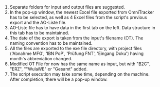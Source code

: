 1. Separate folders for input and output files are suggested.
2. In the pop-up window, the newest Excel file exported from OmniTracker has to be selected, as well as 4 Excel files from the script's previous export and the AO-Liste file.
3. AO-Liste file has to have data in the first tab on the left. Data structure in this tab has to be maintained.
4. The date of the export is taken from the input's filename (OT). The naming convention has to be maintained.
5. All the files are exported to the exe file directory, with project files ('Abnahme MFG', 'IBN PoP', 'Prüfung FNT', 'Eingang Doku') having month's abbreviation changed.
6. Modified OT File for now has the same name as input, but with "B2C", "ERZ", ""WulaWE" or "Gesamt" added.
7. The script execution may take some time, depending on the machine. After completion, there will be a pop-up window.
